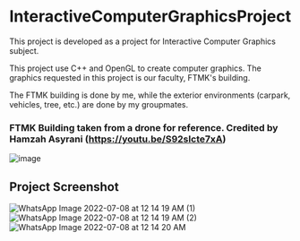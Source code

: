 # InteractiveComputerGraphicsProject
This project is developed as a project for Interactive Computer Graphics subject. 

This project use C++ and OpenGL to create computer graphics. The graphics requested in this project is our faculty, FTMK's building.

The FTMK building is done by me, while the exterior environments (carpark, vehicles, tree, etc.) are done by my groupmates.

### FTMK Building taken from a drone for reference. Credited by Hamzah Asyrani (https://youtu.be/S92sIcte7xA)
![image](https://user-images.githubusercontent.com/108722803/177819821-5d12e485-d196-49bd-928a-e36dd7990dd0.png)

## Project Screenshot
![WhatsApp Image 2022-07-08 at 12 14 19 AM (1)](https://user-images.githubusercontent.com/108722803/177822280-b2292b4d-6ddc-4a1a-97a3-496d6761c7ad.jpeg)
![WhatsApp Image 2022-07-08 at 12 14 19 AM (2)](https://user-images.githubusercontent.com/108722803/177822269-ef2195b2-b525-4cdf-9cf6-d2de83fd1db4.jpeg)
![WhatsApp Image 2022-07-08 at 12 14 20 AM](https://user-images.githubusercontent.com/108722803/177822279-ae6dae38-f968-4c72-965d-971a9774a633.jpeg)

